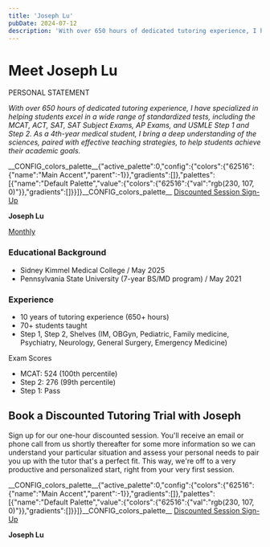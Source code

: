 ```yaml
---
title: 'Joseph Lu'
pubDate: 2024-07-12
description: 'With over 650 hours of dedicated tutoring experience, I have specialized in helping students excel in a wide range of standardized tests, including the MCA'
---
```






# Meet Joseph Lu

PERSONAL STATEMENT

_With over 650 hours of dedicated tutoring experience, I have specialized in helping students excel in a wide range of standardized tests, including the MCAT, ACT, SAT, SAT Subject Exams, AP Exams, and USMLE Step 1 and Step 2. As a 4th-year medical student, I bring a deep understanding of the sciences, paired with effective teaching strategies, to help students achieve their academic goals._

\_\_CONFIG\_colors\_palette\_\_{"active\_palette":0,"config":{"colors":{"62516":{"name":"Main Accent","parent":-1}},"gradients":\[\]},"palettes":\[{"name":"Default Palette","value":{"colors":{"62516":{"val":"rgb(230, 107, 0)"}},"gradients":\[\]}}\]}\_\_CONFIG\_colors\_palette\_\_ [Discounted Session Sign-Up](/purchase-discounted-session/)

**Joseph Lu**

[Monthly](#)

### Educational Background

- Sidney Kimmel Medical College / May 2025
- Pennsylvania State University (7-year BS/MD program) / May 2021

### Experience

- 10 years of tutoring experience (650+ hours)
- 70+ students taught
- Step 1, Step 2, Shelves (IM, OBGyn, Pediatric, Family medicine, Psychiatry, Neurology, General Surgery, Emergency Medicine)

Exam Scores

- MCAT: 524 (100th percentile)
- Step 2: 276 (99th percentile)
- Step 1: Pass

## Book a Discounted Tutoring Trial with Joseph

Sign up for our one-hour discounted session. You'll receive an email or phone call from us shortly thereafter for some more information so we can understand your particular situation and assess your personal needs to pair you up with the tutor that's a perfect fit. This way, we're off to a very productive and personalized start, right from your very first session.

\_\_CONFIG\_colors\_palette\_\_{"active\_palette":0,"config":{"colors":{"62516":{"name":"Main Accent","parent":-1}},"gradients":\[\]},"palettes":\[{"name":"Default Palette","value":{"colors":{"62516":{"val":"rgb(230, 107, 0)"}},"gradients":\[\]}}\]}\_\_CONFIG\_colors\_palette\_\_ [Discounted Session Sign-Up](/purchase-discounted-session/)

**Joseph Lu**

